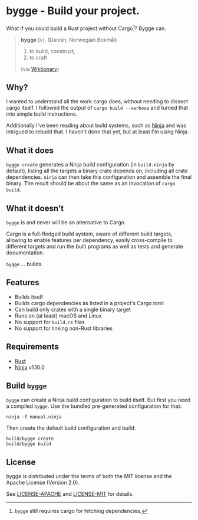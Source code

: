 # bygge - Build your project.

What if you could build a Rust project without Cargo[^1]?
Bygge can.

> **bygge** [v]. (Danish, Norwegian Bokmål)
>
> 1. to build, construct,
> 2. to craft
>
> (via [Wiktionary])

[^1]: `bygge` still requires cargo for fetching dependencies.

## Why?

I wanted to understand all the work cargo does, without needing to dissect cargo itself.
I followed the output of `cargo build --verbose` and turned that into simple build instructions.

Additionally I've been reading about build systems, such as [Ninja][ninja-essay]
and was intrigued to rebuild that. I haven't done that yet, but at least I'm using Ninja.

## What it does

`bygge create` generates a Ninja build configuration (in `build.ninja` by default),
listing all the targets a binary crate depends on, including all crate dependencies.
`ninja` can then take this configuration and assemble the final binary.
The result should be about the same as an invocation of `cargo build`.

## What it doesn't

`bygge` is and never will be an alternative to Cargo.

Cargo is a full-fledged build system, aware of different build targets, allowing to enable features per dependency, easily cross-compile to different targets and run the built programs as well as tests and generate documentation.

`bygge` ... builds.

## Features

* Builds itself
* Builds cargo dependencies as listed in a project's Cargo.toml
* Can build only crates with a single binary target
* Runs on (at least) macOS and Linux
* No support for `build.rs` files
* No support for linking non-Rust libraries

## Requirements

* [Rust]
* [Ninja] v1.10.0

## Build `bygge`

`bygge` can create a Ninja build configuration to build itself.
But first you need a compiled `bygge`.
Use the bundled pre-generated configuration for that:

```
ninja -f manual.ninja
```

Then create the default build configuration and build:

```
build/bygge create
build/bygge build
```

## License

bygge is distributed under the terms of both the MIT license and the Apache License (Version 2.0).

See [LICENSE-APACHE](LICENSE-APACHE) and [LICENSE-MIT](LICENSE-MIT) for details.

[Rust]: https://www.rust-lang.org/
[ninja]: https://ninja-build.org/
[wiktionary]: https://en.wiktionary.org/wiki/bygge
[ninja-essay]: https://www.aosabook.org/en/posa/ninja.html
